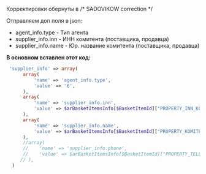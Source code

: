 Корректировки обернуты в /* SADOVIKOW correction */

Отправляем доп поля в json:
- agent_info.type - Тип агента
- supplier_info.inn - ИНН комитента (поставщика, продавца)
- supplier_info.name - Юр. название комитента (поставщика, продавца)


<b>В основном вставлен этот код:</b>
```php
 'supplier_info' => array(
      array(
          'name' => 'agent_info.type',
          'value' => '6',
      ),
      array(
          'name' => 'supplier_info.inn',
          'value' => $arBasketItemsInfo[$BasketItemId]["PROPERTY_INN_KOMITENTA_VALUE"],
      ),
      array(
          'name' => 'supplier_info.name',
          'value' => $arBasketItemsInfo[$BasketItemId]["PROPERTY_KOMITENT_VALUE"],
      ),
      //array(
      //    'name' => 'supplier_info.phone',
      //    'value' => $arBasketItemsInfo[$BasketItemId]["PROPERTY_TELEFON_KOMITENTA_VALUE"],
     // ),
  )
```
